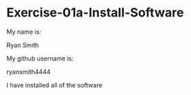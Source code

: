# Exercise-01a-Install-Software
My name is:

Ryan Smith

My github username is:

ryansmith4444

I have installed all of the software
